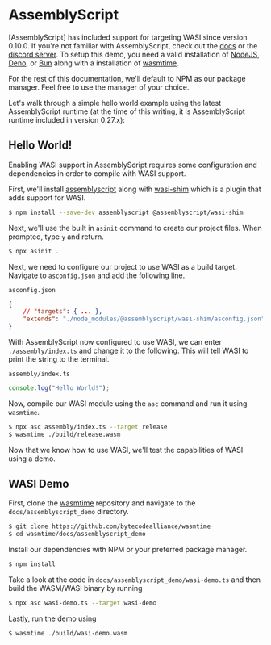 # AssemblyScript

[AssemblyScript] has included support for targeting WASI since version 0.10.0. If you're not familiar with AssemblyScript, check out the [docs](https://www.assemblyscript.org/introduction.html) or the [discord server](https://discord.gg/assemblyscript).
To setup this demo, you need a valid installation of [NodeJS](https://nodejs.org/), [Deno](https://deno.com/runtime), or [Bun](https://bun.sh/) along with a installation of [wasmtime](https://github.com/bytecodealliance/wasmtime).

For the rest of this documentation, we'll default to NPM as our package manager. Feel free to use the manager of your choice.

Let's walk through a simple hello world example using the latest AssemblyScript runtime (at the time of this writing, it is AssemblyScript runtime included in version 0.27.x):

## Hello World!

Enabling WASI support in AssemblyScript requires some configuration and dependencies in order to compile with WASI support.

First, we'll install [assemblyscript](https://github.com/AssemblyScript/AssemblyScript) along with [wasi-shim](https://github.com/AssemblyScript/wasi-shim) which is a plugin that adds support for WASI.

```sh
$ npm install --save-dev assemblyscript @assemblyscript/wasi-shim
```

Next, we'll use the built in `asinit` command to create our project files. When prompted, type `y` and return.

```sh
$ npx asinit .
```

Next, we need to configure our project to use WASI as a build target. Navigate to `asconfig.json` and add the following line.

`asconfig.json`
```json
{
    // "targets": { ... },
    "extends": "./node_modules/@assemblyscript/wasi-shim/asconfig.json"
}
```

With AssemblyScript now configured to use WASI, we can enter `./assembly/index.ts` and change it to the following. This will tell WASI to print the string to the terminal.

`assembly/index.ts`
```js
console.log("Hello World!");
```

Now, compile our WASI module using the `asc` command and run it using `wasmtime`.

```sh
$ npx asc assembly/index.ts --target release
$ wasmtime ./build/release.wasm
```

Now that we know how to use WASI, we'll test the capabilities of WASI using a demo.

## WASI Demo

First, clone the [wasmtime](https://github.com/bytecodealliance/wasmtime) repository and navigate to the `docs/assemblyscript_demo` directory.

```sh
$ git clone https://github.com/bytecodealliance/wasmtime
$ cd wasmtime/docs/assemblyscript_demo
```

Install our dependencies with NPM or your preferred package manager.

```sh
$ npm install
```

Take a look at the code in `docs/assemblyscript_demo/wasi-demo.ts` and then build the WASM/WASI binary by running

```sh
$ npx asc wasi-demo.ts --target wasi-demo
```

Lastly, run the demo using

```sh
$ wasmtime ./build/wasi-demo.wasm
```
